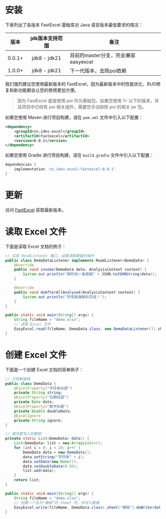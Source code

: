 # 安装

下表列出了各版本 FastExcel 基础库对 Java 语言版本最低要求的情况：

| 版本   | jdk版本支持范围 | 备注                             |
|--------|:---------------:|----------------------------------|
| 0.0.1+ | jdk8 - jdk21     | 目前的master分支，完全兼容easyexcel |
| 1.0.0+ | jdk8 - jdk21     | 下一代版本，去除poi依赖            |

我们强烈建议您使用最新版本的 FastExcel，因为最新版本中的性能优化、BUG修复和新功能都会让您的使用更加方便。

> 因为 FastExcel 底层使用 poi 作为基础包，如果您使用 1+ 以下的版本，并且项目中已经有 poi 相关组件，需要您手动排除 poi 的相关 jar 包。

如果您使用 Maven 进行项目构建，请在 `pom.xml` 文件中引入以下配置：
```xml
<dependency>
    <groupId>cn.idev.excel</groupId>
    <artifactId>fastexcel</artifactId>
    <version>0.0.1</version>
</dependency>
```

如果您使用 Gradle 进行项目构建，请在 `build.gradle` 文件中引入以下配置：
```gradle
dependencies {
    implementation 'cn.idev.excel:fastexcel:0.0.1'
}
```

# 更新

访问 [FastExcel](https://github.com/CodePhiliaX/fastexcel) 获取最新版本。


# 读取 Excel 文件

下面是读取 Excel 文档的例子：
```java
// 实现 ReadListener 接口，设置读取数据的操作
public class DemoDataListener implements ReadListener<DemoData> {
    @Override
    public void invoke(DemoData data, AnalysisContext context) {
        System.out.println("解析到一条数据" + JSON.toJSONString(data));
    }

    @Override
    public void doAfterAllAnalysed(AnalysisContext context) {
        System.out.println("所有数据解析完成！");
    }
}

public static void main(String[] args) {
    String fileName = "demo.xlsx";
    // 读取 Excel 文件
    EasyExcel.read(fileName, DemoData.class, new DemoDataListener()).sheet().doRead();
}
```

# 创建 Excel 文件

下面是一个创建 Excel 文档的简单例子：
```java
// 示例数据类
public class DemoData {
    @ExcelProperty("字符串标题")
    private String string;
    @ExcelProperty("日期标题")
    private Date date;
    @ExcelProperty("数字标题")
    private Double doubleData;
    @ExcelIgnore
    private String ignore;
}

// 填充要写入的数据
private static List<DemoData> data() {
    List<DemoData> list = new ArrayList<>();
    for (int i = 0; i < 10; i++) {
        DemoData data = new DemoData();
        data.setString("字符串" + i);
        data.setDate(new Date());
        data.setDoubleData(0.56);
        list.add(data);
    }
    return list;
}

public static void main(String[] args) {
    String fileName = "demo.xlsx";
    // 创建一个名为“模板”的 sheet 页，并写入数据
    EasyExcel.write(fileName, DemoData.class).sheet("模板").doWrite(data());
}
```
